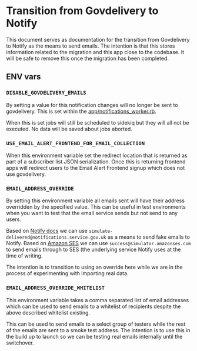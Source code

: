 # Transition from Govdelivery to Notify

This document serves as documentation for the transition from Govdelivery to
Notify as the means to send emails. The intention is that this stores
information related to the migration and this app close to the codebase.
It will be safe to remove this once the migration has been completed.

## ENV vars

### `DISABLE_GOVDELIVERY_EMAILS`

By setting a value for this notification changes will no longer be sent to
govdelivery. This is set within the [app/notifications_worker.rb][worker].

When this is set jobs will still be scheduled to sidekiq but they will all not
be executed. No data will be saved about jobs aborted.

[worker]: ../app/notifications_worker.rb

### `USE_EMAIL_ALERT_FRONTEND_FOR_EMAIL_COLLECTION`

When this environment variable set the redirect location that is returned
as part of a subscriber list JSON serialization. Once this is returning
frontend apps will redirect users to the Email Alert Frontend signup which
does not use govdelivery.

### `EMAIL_ADDRESS_OVERRIDE`

By setting this environment variable all emails sent will have their address
overridden by the specified value. This can be useful in test environments
when you want to test that the email service sends but not send to any users.

Based on [Notify docs][notify-docs] we can use
`simulate-delivered@notifications.service.gov.uk` as a means to send fake
emails to Notify. Based on [Amazon SES][ses-docs] we can use
`success@simulator.amazonses.com` to send emails through to SES (the underlying
service Notify uses at the time of writing.

The intention is to transition to using an override here while we are in the
process of experimenting with importing real data.

[notify-docs]: https://www.notifications.service.gov.uk/integration-testing
[ses-docs]: https://docs.aws.amazon.com/ses/latest/DeveloperGuide/mailbox-simulator.html

### `EMAIL_ADDRESS_OVERRIDE_WHITELIST`

This environment variable takes a comma separated list of email addresses which
can be used to send emails to a whitelist of recipients despite the above
described whitelist existing.

This can be used to send emails to a select group of testers while the rest of
the emails are sent to a smoke test address. The intention is to use this in
the build up to launch so we can be testing real emails internally until the
switchover.

